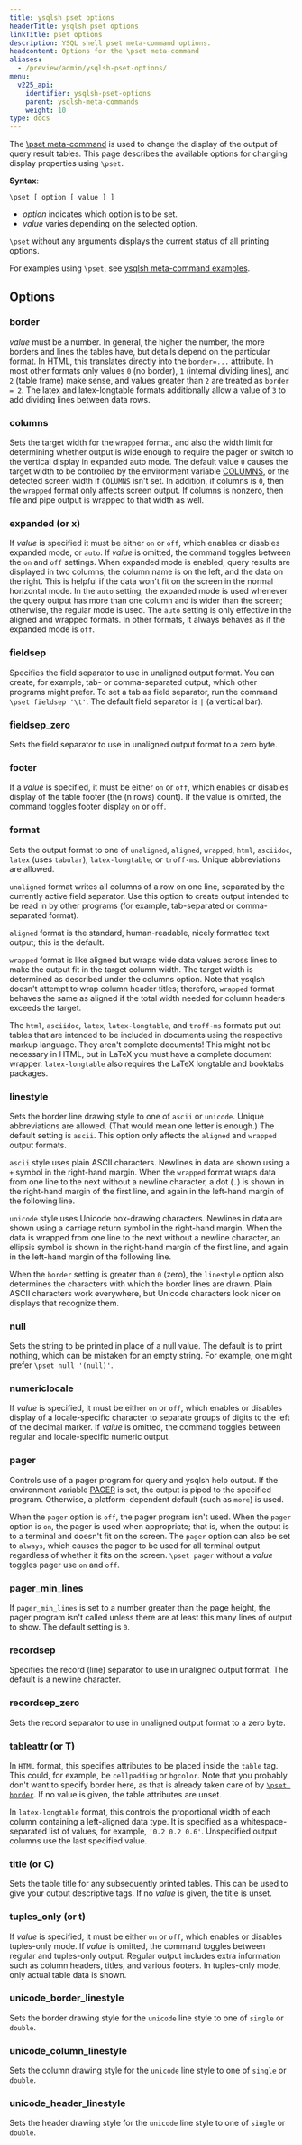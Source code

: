 ```yaml
---
title: ysqlsh pset options
headerTitle: ysqlsh pset options
linkTitle: pset options
description: YSQL shell pset meta-command options.
headcontent: Options for the \pset meta-command
aliases:
  - /preview/admin/ysqlsh-pset-options/
menu:
  v225_api:
    identifier: ysqlsh-pset-options
    parent: ysqlsh-meta-commands
    weight: 10
type: docs
---
```


The [\pset meta-command](../ysqlsh-meta-commands/#pset-option-value) is used to change the display of the output of query result tables. This page describes the available options for changing display properties using `\pset`.

**Syntax**:

```output
\pset [ option [ value ] ]
```

- *option* indicates which option is to be set.
- *value* varies depending on the selected option.

`\pset` without any arguments displays the current status of all printing options.

For examples using `\pset`, see [ysqlsh meta-command examples](../ysqlsh-meta-examples/).

## Options

### border

*value* must be a number. In general, the higher the number, the more borders and lines the tables have, but details depend on the particular format. In HTML, this translates directly into the `border=...` attribute. In most other formats only values `0` (no border), `1` (internal dividing lines), and `2` (table frame) make sense, and values greater than `2` are treated as `border = 2`. The latex and latex-longtable formats additionally allow a value of `3` to add dividing lines between data rows.

### columns

Sets the target width for the `wrapped` format, and also the width limit for determining whether output is wide enough to require the pager or switch to the vertical display in expanded auto mode. The default value `0` causes the target width to be controlled by the environment variable [COLUMNS](../ysqlsh/#columns), or the detected screen width if `COLUMNS` isn't set. In addition, if columns is `0`, then the `wrapped` format only affects screen output. If columns is nonzero, then file and pipe output is wrapped to that width as well.

### expanded (or x)

If *value* is specified it must be either `on` or `off`, which enables or disables expanded mode, or `auto`. If *value* is omitted, the command toggles between the `on` and `off` settings. When expanded mode is enabled, query results are displayed in two columns; the column name is on the left, and the data on the right. This is helpful if the data won't fit on the screen in the normal horizontal mode. In the `auto` setting, the expanded mode is used whenever the query output has more than one column and is wider than the screen; otherwise, the regular mode is used. The `auto` setting is only effective in the aligned and wrapped formats. In other formats, it always behaves as if the expanded mode is `off`.

### fieldsep

Specifies the field separator to use in unaligned output format. You can create, for example, tab- or comma-separated output, which other programs might prefer. To set a tab as field separator, run the command `\pset fieldsep '\t'`. The default field separator is `|` (a vertical bar).

### fieldsep_zero

Sets the field separator to use in unaligned output format to a zero byte.

### footer

If a *value* is specified, it must be either `on` or `off`, which enables or disables display of the table footer (the (n rows) count). If the value is omitted, the command toggles footer display `on` or `off`.

### format

Sets the output format to one of `unaligned`, `aligned`, `wrapped`, `html`, `asciidoc`, `latex` (uses `tabular`), `latex-longtable`, or `troff-ms`. Unique abbreviations are allowed.

`unaligned` format writes all columns of a row on one line, separated by the currently active field separator. Use this option to create output intended to be read in by other programs (for example, tab-separated or comma-separated format).

`aligned` format is the standard, human-readable, nicely formatted text output; this is the default.

`wrapped` format is like aligned but wraps wide data values across lines to make the output fit in the target column width. The target width is determined as described under the columns option. Note that ysqlsh doesn't attempt to wrap column header titles; therefore, `wrapped` format behaves the same as aligned if the total width needed for column headers exceeds the target.

The `html`, `asciidoc`, `latex`, `latex-longtable`, and `troff-ms` formats put out tables that are intended to be included in documents using the respective markup language. They aren't complete documents! This might not be necessary in HTML, but in LaTeX you must have a complete document wrapper. `latex-longtable` also requires the LaTeX longtable and booktabs packages.

### linestyle

Sets the border line drawing style to one of `ascii` or `unicode`. Unique abbreviations are allowed. (That would mean one letter is enough.) The default setting is `ascii`. This option only affects the `aligned` and `wrapped` output formats.

`ascii` style uses plain ASCII characters. Newlines in data are shown using a `+` symbol in the right-hand margin. When the `wrapped` format wraps data from one line to the next without a newline character, a dot (`.`) is shown in the right-hand margin of the first line, and again in the left-hand margin of the following line.

`unicode` style uses Unicode box-drawing characters. Newlines in data are shown using a carriage return symbol in the right-hand margin. When the data is wrapped from one line to the next without a newline character, an ellipsis symbol is shown in the right-hand margin of the first line, and again in the left-hand margin of the following line.

When the `border` setting is greater than `0` (zero), the `linestyle` option also determines the characters with which the border lines are drawn. Plain ASCII characters work everywhere, but Unicode characters look nicer on displays that recognize them.

### null

Sets the string to be printed in place of a null value. The default is to print nothing, which can be mistaken for an empty string. For example, one might prefer `\pset null '(null)'`.

### numericlocale

If *value* is specified, it must be either `on` or `off`, which enables or disables display of a locale-specific character to separate groups of digits to the left of the decimal marker. If *value* is omitted, the command toggles between regular and locale-specific numeric output.

### pager

Controls use of a pager program for query and ysqlsh help output. If the environment variable [PAGER](../ysqlsh/#pager) is set, the output is piped to the specified program. Otherwise, a platform-dependent default (such as `more`) is used.

When the `pager` option is `off`, the pager program isn't used. When the `pager` option is `on`, the pager is used when appropriate; that is, when the output is to a terminal and doesn't fit on the screen. The `pager` option can also be set to `always`, which causes the pager to be used for all terminal output regardless of whether it fits on the screen. `\pset pager` without a *value* toggles pager use `on` and `off`.

### pager_min_lines

If `pager_min_lines` is set to a number greater than the page height, the pager program isn't called unless there are at least this many lines of output to show. The default setting is `0`.

### recordsep

Specifies the record (line) separator to use in unaligned output format. The default is a newline character.

### recordsep_zero

Sets the record separator to use in unaligned output format to a zero byte.

### tableattr (or T)

In `HTML` format, this specifies attributes to be placed inside the `table` tag. This could, for example, be `cellpadding` or `bgcolor`. Note that you probably don't want to specify border here, as that is already taken care of by [`\pset border`](#border). If no value is given, the table attributes are unset.

In `latex-longtable` format, this controls the proportional width of each column containing a left-aligned data type. It is specified as a whitespace-separated list of values, for example, `'0.2 0.2 0.6'`. Unspecified output columns use the last specified value.

### title (or C)

Sets the table title for any subsequently printed tables. This can be used to give your output descriptive tags. If no *value* is given, the title is unset.

### tuples_only (or t)

If *value* is specified, it must be either `on` or `off`, which enables or disables tuples-only mode. If *value* is omitted, the command toggles between regular and tuples-only output. Regular output includes extra information such as column headers, titles, and various footers. In tuples-only mode, only actual table data is shown.

### unicode_border_linestyle

Sets the border drawing style for the `unicode` line style to one of `single` or `double`.

### unicode_column_linestyle

Sets the column drawing style for the `unicode` line style to one of `single` or `double`.

### unicode_header_linestyle

Sets the header drawing style for the `unicode` line style to one of `single` or `double`.
